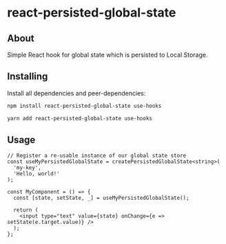# react-persisted-global-state

## About

Simple React hook for global state which is persisted to Local Storage.

## Installing

Install all dependencies and peer-dependencies:

```bash
npm install react-persisted-global-state use-hooks

yarn add react-persisted-global-state use-hooks
```

## Usage

```tsx
// Register a re-usable instance of our global state store
const useMyPersistedGlobalState = createPersistedGlobalState<string>(
  'my-key',
  'Hello, world!'
);

const MyComponent = () => {
  const [state, setState, _] = useMyPersistedGlobalState();

  return (
    <input type="text" value={state} onChange={e => setState(e.target.value)} />
  );
};
```
